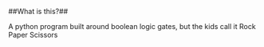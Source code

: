 ##What is this?##

A python program built around boolean logic gates, but the kids call it Rock Paper Scissors


